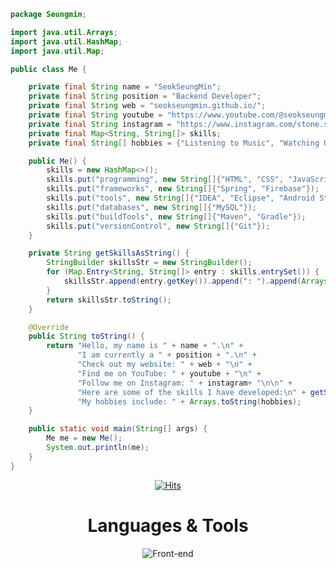 ```java
package Seungmin;

import java.util.Arrays;
import java.util.HashMap;
import java.util.Map;

public class Me {

    private final String name = "SeokSeungMin";
    private final String position = "Backend Developer";
    private final String web = "seokseungmin.github.io/";
    private final String youtube = "https://www.youtube.com/@seokseungmin";
    private final String instagram = "https://www.instagram.com/stone.seok/";
    private final Map<String, String[]> skills;
    private final String[] hobbies = {"Listening to Music", "Watching OTT services", "Playing Video Games"};

    public Me() {
        skills = new HashMap<>();
        skills.put("programming", new String[]{"HTML", "CSS", "JavaScript", "Java", "Kotlin"});
        skills.put("frameworks", new String[]{"Spring", "Firebase"});
        skills.put("tools", new String[]{"IDEA", "Eclipse", "Android Studio", "Postman"});
        skills.put("databases", new String[]{"MySQL"});
        skills.put("buildTools", new String[]{"Maven", "Gradle"});
        skills.put("versionControl", new String[]{"Git"});
    }

    private String getSkillsAsString() {
        StringBuilder skillsStr = new StringBuilder();
        for (Map.Entry<String, String[]> entry : skills.entrySet()) {
            skillsStr.append(entry.getKey()).append(": ").append(Arrays.toString(entry.getValue())).append("\n");
        }
        return skillsStr.toString();
    }

    @Override
    public String toString() {
        return "Hello, my name is " + name + ".\n" +
               "I am currently a " + position + ".\n" +
               "Check out my website: " + web + "\n" +
               "Find me on YouTube: " + youtube + "\n" +
               "Follow me on Instagram: " + instagram+ "\n\n" +
               "Here are some of the skills I have developed:\n" + getSkillsAsString() + "\n" +
               "My hobbies include: " + Arrays.toString(hobbies);
    }

    public static void main(String[] args) {
        Me me = new Me();
        System.out.println(me);
    }
}
```


<div align="center">

[![Hits](https://hits.seeyoufarm.com/api/count/incr/badge.svg?url=https%3A%2F%2Fgithub.com%2F&count_bg=%23FFA500&title_bg=%23545454&icon=github.svg&icon_color=%23E7E7E7&title=Views&edge_flat=false)](https://hits.seeyoufarm.com)<br>

# Languages & Tools

![Front-end](https://skillicons.dev/icons?i=html,css,js,java,kotlin,spring,idea,eclipse,androidstudio,firebase,mysql,postman,maven,gradle,git)<br>

</div>

